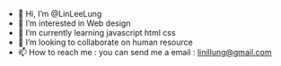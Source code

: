 - 👋 Hi, I’m @LinLeeLung
- 👀 I’m interested in Web design
- 🌱 I’m currently learning javascript html css
- 💞️ I’m looking to collaborate on human resource 
- 📫 How to reach me : you can send me a email : linillung@gmail.com
<!---
LinLeeLung/LinLeeLung is a ✨ special ✨ repository because its `README.md` (this file) appears on your GitHub profile.
You can click the Preview link to take a look at your changes.
--->
